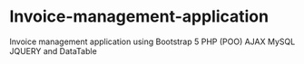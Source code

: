 # Invoice-management-application
Invoice management application using Bootstrap 5 PHP (POO) AJAX MySQL JQUERY and DataTable

